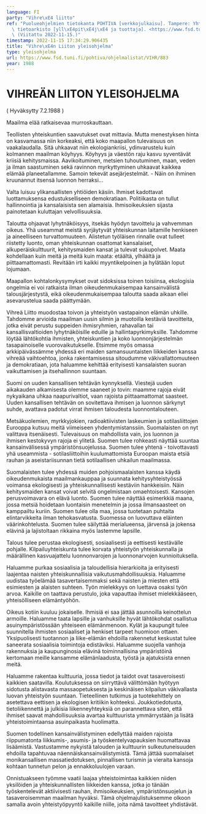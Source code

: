 ```yaml
---
language: FI
party: "Vihre\xE4 liitto"
ref: "Puolueohjelmien tietokanta POHTIVA [verkkojulkaisu]. Tampere: Yhteiskuntatieteellinen\
  \ tietoarkisto [yll\xE4pit\xE4j\xE4 ja tuottaja]. <https://www.fsd.tuni.fi/pohtiva>.\
  \ (Viitattu 2022-11-15.)"
timestamp: 2022-11-15 17:34:29.906435
title: "Vihre\xE4n Liiton yleisohjelma"
type: yleisohjelma
url: https://www.fsd.tuni.fi/pohtiva/ohjelmalistat/VIHR/883
year: 1988
---
```



# VIHREÄN LIITON YLEISOHJELMA


( Hyväksytty 7.2.1988 )


Maailma elää ratkaisevaa murroskauttaan.


Teollisten yhteiskuntien saavutukset ovat mittavia. Mutta menestyksen hinta on kasvamassa niin korkeaksi, että koko maapallon tulevaisuus on vaakalaudalla. Sitä uhkaavat niin ekologiankriisi, ydinvarustelu kuin kolmannen maailman köyhyys. Köyhyys ja väestön raju kasvu syventävät kriisiä kehitysmaissa. Aavikoituminen, metsien tuhoutuminen, maan, veden ja ilman saastuminen sekä ravinnon myrkyttyminen uhkaavat kaikkea elämää planeetallamme. Samoin tekevät asejärjestelmät. - Näin on ihminen kruunannut itsensä luonnon herraksi...


Valta luisuu ylikansallisten yhtiöiden käsiin. Ihmiset kadottavat luottamuksensa edustukselliseen demokratiaan. Politiikasta on tullut hallinnointia ja kansalaisista sen alamaisia. Ihmisoikeuksien sijasta painotetaan kuluttajan velvollisuuksia.


Taloutta ohjaavat lyhytnäköisyys, itsekäs hyödyn tavoittelu ja vahvemman oikeus. Yhä useammat meistä syrjäytyvät yhteiskunnan laitamille henkiseen ja aineelliseen turvattomuuteen. Alistetun työläisen rinnalle ovat tulleet riistetty luonto, oman yhteiskunnan osattomat kansalaiset, alkuperäiskulttuurit, kehitysmaiden kansat ja tulevat sukupolvet. Maata kohdellaan kuin meitä ja meitä kuin maata: etäältä, ylhäältä ja piittaamattomasti. Revitään irti kaikki myyntikelpoinen ja hylätään loput lojumaan.


Maapallon kohtalonkysymykset ovat sidoksissa toinen toisiinsa, ekologisia ongelmia ei voi ratkaista ilman oikeudenmukaisempaa kansainvälistä talousjärjestystä, eikä oikeudenmukaisempaa taloutta saada aikaan ellei asevarustelua saada päättymään.


Vihreä Liitto muodostaa toivon ja yhteistyön vastapainon elämän uhkille. Tahdomme arvioida maailman uusin silmin ja muotoilla kestäviä tavoitteita, jotka eivät perustu suppeiden ihmisryhmien, rahavallan tai kansallisvaltioiden lyhytnäköisille eduille ja hallintapyrkimyksille. Tahdomme löytää lähtökohtia ihmisten, yhteiskuntien ja koko luonnonjärjestelmän tasapainoiselle vuorovaikutukselle. Etsimme myös omassa arkkipäivässämme yhdessä eri maiden samansuuntaisten liikkeiden kanssa vihreää vaihtoehtoa, jonka rakentamisessa sitoudumme väkivallattomuuteen ja demokratiaan, jota haluamme kehittää erityisesti kansalaisten suoran vaikuttamisen ja itsehallinnon suuntaan.


Suomi on uuden kansallisen tehtävän kynnyksellä. Viestejä uuden aikakauden alkamisesta olemme saaneet jo tovin: maamme rajoja eivät nykyaikana uhkaa naapurivaltiot, vaan rajoista piittaamattomat saasteet. Uuden kansallisen tehtävän on sovitettava ihmisen ja luonnon särkynyt suhde, avattava padotut virrat ihmisen taloudesta luonnontalouteen.


Metsäkuolemien, myrkkyjokien, radioaktiivisten laskeumien ja sotilasliittojen Eurooppa kutsuu meitä viimeiseen yhdentymistanssiin. Suomalaisten on nyt valittava itsenäisesti. Tulevaisuus on mahdollista vain, jos luonnon ja ihmisen kestokyvyn rajoja ei ylitetä. Suomen tulee rohkeasti näyttää suuntaa kansainvälisessä ympäristönsuojelussa. Suomen tulee yhtenä - toivottavasti yhä useammista - sotilasliittoihin kuulumattomista Euroopan maista etsiä rauhan ja aseistariisunnan tietä sotilaallisen uhkailun maailmassa.


Suomalaisten tulee yhdessä muiden pohjoismaalaisten kanssa käydä oikeudenmukaista maailmankauppaa ja suunnata kehitysyhteistyössä voimansa ekologisesti ja yhteiskunnallisesti kestäviin hankkeisiin. Näin kehitysmaiden kansat voivat selvitä ongelmistaan omaehtoisesti. Kansojen perusvoimavara on elävä luonto. Suomen tulee näyttää esimerkkiä maana, jossa metsiä hoidetaan luontaisin menetelmin ja jossa ilmansaasteet on kamppailtu kuriin. Suomen tulee olla maa, jossa tuotetaan puhtaita elintarvikkeita ilman tehokasvatusta. Suomessa on luovuttava eläinten väärinkohtelusta. Suomen tulee säilyttää merialueensa, järvensä ja jokensa elävinä ja lajistoltaan rikkaina myös lastemme lapsille. 


Talous tulee perustaa ekologisesti, sosiaalisesti ja eettisesti kestävälle pohjalle. Kilpailuyhteiskunta tulee korvata yhteistyön yhteiskunnalla ja määrällinen kasvuajattelu luonnonvarojen ja luonnonarvojen kunnioituksella.


Haluamme purkaa sosiaalisia ja taloudellisia hierarkioita ja erityisesti laajentaa naisten yhteiskunnallisia vaikutusmahdollisuuksia. Haluamme uudistaa työelämää tasavertaisemmaksi sekä naisten ja miesten että esimiesten ja alaisten suhteen. Työn mielekkyys on luettava osaksi työn arvoa. Kaikille on taattava perustulo, joka vapauttaa ihmiset mielekkääseen, yhteisölliseen elämäntyöhön.


Oikeus kotiin kuuluu jokaiselle. Ihmisiä ei saa jättää asunnoilla keinottelun armoille. Haluamme taata lapsille ja vanhuksille hyvät lähtökohdat osallistua asuinympäristössään yhteiseen elämänmenoon. Kylät ja kaupungit tulee suunnitella ihmisten sosiaaliset ja henkiset tarpeet huomioon ottaen. Yksipuolisesti tuotannon ja liike-elämän ehdoilla rakennetut keskustat tulee saneerata sosiaalisia toimintoja edistäviksi. Haluamme suojella vanhoja rakennuksia ja kaupunginosia elävinä toiminnallisina ympäristöinä kertomaan meille kansamme elämänlaadusta, työstä ja ajatuksista ennen meitä.


Haluamme rakentaa kulttuuria, jossa tiedot ja taidot ovat tasaveroisesti kaikkien saatavilla. Koulutuksessa on siirryttävä välittömään hyötyyn sidotusta alistavasta massaopetuksesta ja keskinäisen kilpailun väkivallasta luovan yhteistyön suuntaan. Tieteellinen tutkimus ja tuotekehittely on asetettava eettisen ja ekologisen kritiikin kohteeksi. Joukkotiedotusta, tietoliikennettä ja julkisia liikenneyhteyksiä on parannettava siten, että ihmiset saavat mahdollisuuksia avartaa kulttuurista ymmärrystään ja lisätä yhteistoimintaansa asuinpaikasta huolimatta.


Suomen todellinen kansainvälistyminen edellyttää maiden rajoista riippumatonta liikkumis-, asumis- ja työskentelyvapauksien huomattavaa lisäämistä. Vastustamme nykyistä talouden ja kulttuurin sulkeutuneisuuden ehdoilla tapahtuvaa näennäiskansainvälistymistä. Tämä jättää suomalaiset monikansallisen massatiedotuksen, pinnallisen turismin ja vieraita kansoja kohtaan tunnetun pelon ja ennakkoluulojen varaan.


Onnistuakseen työmme vaatii laajaa yhteistoimintaa kaikkien niiden yksilöiden ja yhteiskunnallisten liikkeiden kanssa, jotka jo tänään työskentelevät aktiivisesti rauhan, ihmisoikeuksien, ympäristönsuojelun ja tasaveroisemman maailman hyväksi. Tämä ohjelmajulistuksemme olkoon samalla avoin yhteistyöpyyntö kaikille niille, joita nämä tavoitteet yhdistävät.




